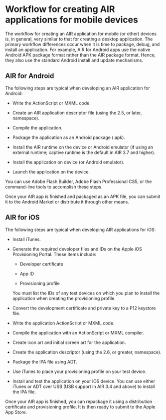 # Workflow for creating AIR applications for mobile devices

The workflow for creating an AIR application for mobile (or other) devices is,
in general, very similar to that for creating a desktop application. The primary
workflow differences occur when it is time to package, debug, and install an
application. For example, AIR for Android apps use the native Android APK
package format rather than the AIR package format. Hence, they also use the
standard Android install and update mechanisms.

## AIR for Android

The following steps are typical when developing an AIR application for Android:

- Write the ActionScript or MXML code.

- Create an AIR application descriptor file (using the 2.5, or later,
  namespace).

- Compile the application.

- Package the application as an Android package (.apk).

- Install the AIR runtime on the device or Android emulator (if using an
  external runtime; captive runtime is the default in AIR 3.7 and higher).

- Install the application on device (or Android emulator).

- Launch the application on the device.

You can use Adobe Flash Builder, Adobe Flash Professional CS5, or the
command-line tools to accomplish these steps.

Once your AIR app is finished and packaged as an APK file, you can submit it to
the Android Market or distribute it through other means.

## AIR for iOS

The following steps are typical when developing AIR applications for iOS:

- Install iTunes.

- Generate the required developer files and IDs on the Apple iOS Provisioning
  Portal. These items include:

  - Developer certificate

  - App ID

  - Provisioning profile

  You must list the IDs of any test devices on which you plan to install the
  application when creating the provisioning profile.

- Convert the development certificate and private key to a P12 keystore file.

- Write the application ActionScript or MXML code.

- Compile the application with an ActionScript or MXML compiler.

- Create icon art and initial screen art for the application.

- Create the application descriptor (using the 2.6, or greater, namespace).

- Package the IPA file using ADT.

- Use iTunes to place your provisioning profile on your test device.

- Install and test the application on your iOS device. You can use either iTunes
  or ADT over USB (USB support in AIR 3.4 and above) to install the IPA file.

Once your AIR app is finished, you can repackage it using a distribution
certificate and provisioning profile. It is then ready to submit to the Apple
App Store.
